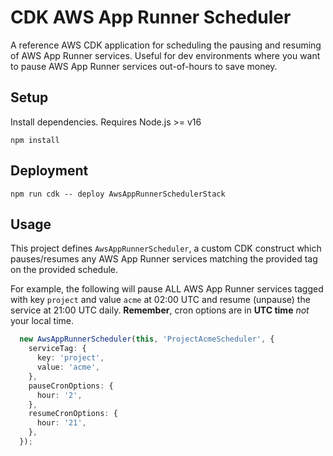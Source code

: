 # CDK AWS App Runner Scheduler

A reference AWS CDK application for scheduling the pausing and resuming of AWS App Runner services.
Useful for dev environments where you want to pause AWS App Runner services out-of-hours to save money.

## Setup

Install dependencies.
Requires Node.js >= v16

```
npm install
```

## Deployment

```
npm run cdk -- deploy AwsAppRunnerSchedulerStack
```

## Usage

This project defines `AwsAppRunnerScheduler`, a custom CDK construct which pauses/resumes any AWS App Runner services matching the provided tag on the provided schedule.

For example, the following will pause ALL AWS App Runner services tagged with key `project` and value `acme` at 02:00 UTC and resume (unpause) the service at 21:00 UTC daily. **Remember**, cron options are in **UTC time** *not* your local time.

```typescript
  new AwsAppRunnerScheduler(this, 'ProjectAcmeScheduler', {
    serviceTag: {
      key: 'project',
      value: 'acme',
    },
    pauseCronOptions: {
      hour: '2',
    },
    resumeCronOptions: {
      hour: '21',
    },
  });
```